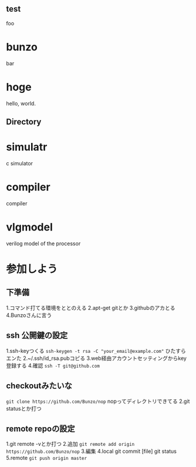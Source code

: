 ## test
foo
# bunzo
bar

# hoge
hello, world.

## Directory
# simulatr
c simulator
# compiler
compiler
# vlgmodel
verilog model of the processor

# 参加しよう
## 下準備
1.コマンド打てる環境をととのえる
2.apt-get gitとか
3.githubのアカとる
4.Bunzoさんに言う
## ssh 公開鍵の設定
1.ssh-keyつくる
`ssh-keygen -t rsa -C "your_email@example.com"`
ひたすらエンた
2.~/.ssh/id_rsa.pubコピる
3.web経由アカウントセッティングからkey登録する
4.確認
`ssh -T git@github.com`
## checkoutみたいな
`git clone https://github.com/Bunzo/nop`
nopってディレクトリできてる
2.git statusとか打つ
## remote repoの設定
1.git remote -vとか打つ
2.追加
`git remote add origin https://github.com/Bunzo/nop`
3.編集
4.local
    git commit [file]
    git status
5.remote
`git push origin master`

